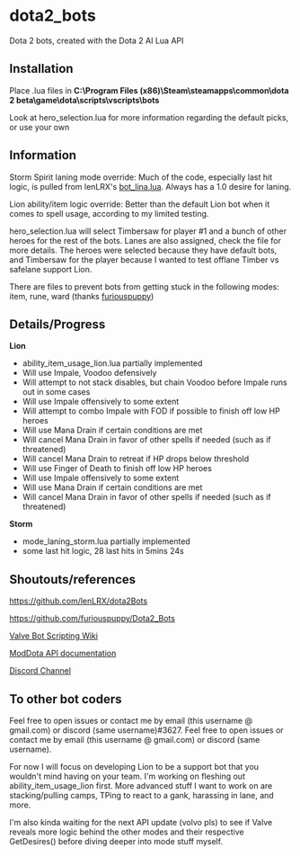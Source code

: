 # dota2_bots
Dota 2 bots, created with the Dota 2 AI Lua API

## Installation
Place .lua files in **C:\Program Files (x86)\Steam\steamapps\common\dota 2 beta\game\dota\scripts\vscripts\bots**

Look at hero_selection.lua for more information regarding the default picks, or use your own

## Information
Storm Spirit laning mode override: Much of the code, especially last hit logic, is pulled from lenLRX's [bot_lina.lua](https://github.com/lenLRX/dota2Bots/blob/master/bot_lina.lua). Always has a 1.0 desire for laning.

Lion ability/item logic override: Better than the default Lion bot when it comes to spell usage, according to my limited testing.

hero_selection.lua will select Timbersaw for player #1 and a bunch of other heroes for the rest of the bots. Lanes are also assigned, check the file for more details. The heroes were selected because they have default bots, and Timbersaw for the player because I wanted to test offlane Timber vs safelane support Lion.

There are files to prevent bots from getting stuck in the following modes: item, rune, ward (thanks [furiouspuppy](https://github.com/furiouspuppy/Dota2_Bots))

## Details/Progress
**Lion**
* ability_item_usage_lion.lua partially implemented
* Will use Impale, Voodoo defensively
* Will attempt to not stack disables, but chain Voodoo before Impale runs out in some cases
* Will use Impale offensively to some extent
* Will attempt to combo Impale with FOD if possible to finish off low HP heroes
* Will use Mana Drain if certain conditions are met
* Will cancel Mana Drain in favor of other spells if needed (such as if threatened)
* Will cancel Mana Drain to retreat if HP drops below threshold
* Will use Finger of Death to finish off low HP heroes
* Will use Impale offensively to some extent
* Will use Mana Drain if certain conditions are met
* Will cancel Mana Drain in favor of other spells if needed (such as if threatened)

**Storm**
* mode_laning_storm.lua partially implemented
* some last hit logic, 28 last hits in 5mins 24s

## Shoutouts/references
https://github.com/lenLRX/dota2Bots

https://github.com/furiouspuppy/Dota2_Bots

[Valve Bot Scripting Wiki](https://developer.valvesoftware.com/wiki/Dota_Bot_Scripting)

[ModDota API documentation](http://docs.moddota.com/lua_bots)

[Discord Channel](https://discord.gg/R8DmqUH)

## To other bot coders
Feel free to open issues or contact me by email (this username @ gmail.com) or discord (same username)#3627.
Feel free to open issues or contact me by email (this username @ gmail.com) or discord (same username).

For now I will focus on developing Lion to be a support bot that you wouldn't mind having on your team. I'm working on fleshing out ability_item_usage_lion first. More advanced stuff I want to work on are stacking/pulling camps, TPing to react to a gank, harassing in lane, and more.

I'm also kinda waiting for the next API update (volvo pls) to see if Valve reveals more logic behind the other modes and their respective GetDesires() before diving deeper into mode stuff myself.
